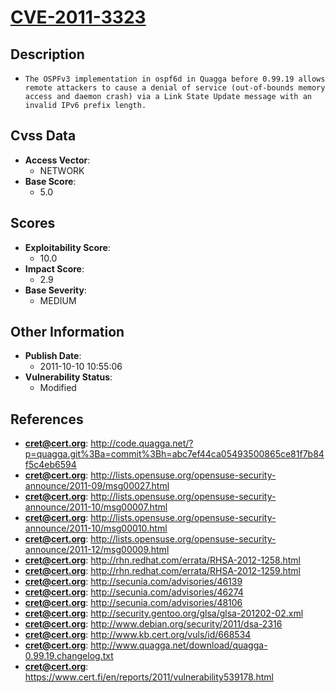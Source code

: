 
# [CVE-2011-3323](http://code.quagga.net/?p=quagga.git%3Ba=commit%3Bh=abc7ef44ca05493500865ce81f7b84f5c4eb6594)

## Description

- `The OSPFv3 implementation in ospf6d in Quagga before 0.99.19 allows remote attackers to cause a denial of service (out-of-bounds memory access and daemon crash) via a Link State Update message with an invalid IPv6 prefix length.`

## Cvss Data

- **Access Vector**:
  - NETWORK
- **Base Score**:
  - 5.0

## Scores

- **Exploitability Score**:
  - 10.0
- **Impact Score**:
  - 2.9
- **Base Severity**:
  - MEDIUM

## Other Information

- **Publish Date**:
  - 2011-10-10 10:55:06
- **Vulnerability Status**:
  - Modified

## References

- **cret@cert.org**: http://code.quagga.net/?p=quagga.git%3Ba=commit%3Bh=abc7ef44ca05493500865ce81f7b84f5c4eb6594
- **cret@cert.org**: http://lists.opensuse.org/opensuse-security-announce/2011-09/msg00027.html
- **cret@cert.org**: http://lists.opensuse.org/opensuse-security-announce/2011-10/msg00007.html
- **cret@cert.org**: http://lists.opensuse.org/opensuse-security-announce/2011-10/msg00010.html
- **cret@cert.org**: http://lists.opensuse.org/opensuse-security-announce/2011-12/msg00009.html
- **cret@cert.org**: http://rhn.redhat.com/errata/RHSA-2012-1258.html
- **cret@cert.org**: http://rhn.redhat.com/errata/RHSA-2012-1259.html
- **cret@cert.org**: http://secunia.com/advisories/46139
- **cret@cert.org**: http://secunia.com/advisories/46274
- **cret@cert.org**: http://secunia.com/advisories/48106
- **cret@cert.org**: http://security.gentoo.org/glsa/glsa-201202-02.xml
- **cret@cert.org**: http://www.debian.org/security/2011/dsa-2316
- **cret@cert.org**: http://www.kb.cert.org/vuls/id/668534
- **cret@cert.org**: http://www.quagga.net/download/quagga-0.99.19.changelog.txt
- **cret@cert.org**: https://www.cert.fi/en/reports/2011/vulnerability539178.html
